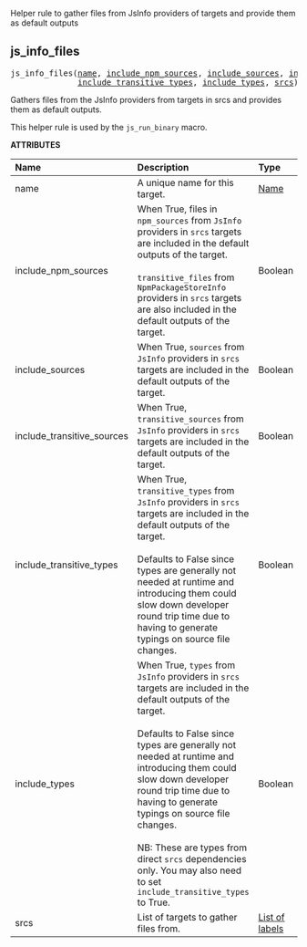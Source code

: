 <!-- Generated with Stardoc: http://skydoc.bazel.build -->

Helper rule to gather files from JsInfo providers of targets and provide them as default outputs

<a id="js_info_files"></a>

## js_info_files

<pre>
js_info_files(<a href="#js_info_files-name">name</a>, <a href="#js_info_files-include_npm_sources">include_npm_sources</a>, <a href="#js_info_files-include_sources">include_sources</a>, <a href="#js_info_files-include_transitive_sources">include_transitive_sources</a>,
              <a href="#js_info_files-include_transitive_types">include_transitive_types</a>, <a href="#js_info_files-include_types">include_types</a>, <a href="#js_info_files-srcs">srcs</a>)
</pre>

Gathers files from the JsInfo providers from targets in srcs and provides them as default outputs.

This helper rule is used by the `js_run_binary` macro.


**ATTRIBUTES**


| Name  | Description | Type | Mandatory | Default |
| :------------- | :------------- | :------------- | :------------- | :------------- |
| <a id="js_info_files-name"></a>name |  A unique name for this target.   | <a href="https://bazel.build/concepts/labels#target-names">Name</a> | required |  |
| <a id="js_info_files-include_npm_sources"></a>include_npm_sources |  When True, files in <code>npm_sources</code> from <code>JsInfo</code> providers in <code>srcs</code> targets are included in the default outputs of the target.<br><br>            <code>transitive_files</code> from <code>NpmPackageStoreInfo</code> providers in <code>srcs</code> targets are also included in the default outputs of the target.   | Boolean | optional | <code>True</code> |
| <a id="js_info_files-include_sources"></a>include_sources |  When True, <code>sources</code> from <code>JsInfo</code> providers in <code>srcs</code> targets are included in the default outputs of the target.   | Boolean | optional | <code>True</code> |
| <a id="js_info_files-include_transitive_sources"></a>include_transitive_sources |  When True, <code>transitive_sources</code> from <code>JsInfo</code> providers in <code>srcs</code> targets are included in the default outputs of the target.   | Boolean | optional | <code>True</code> |
| <a id="js_info_files-include_transitive_types"></a>include_transitive_types |  When True, <code>transitive_types</code> from <code>JsInfo</code> providers in <code>srcs</code> targets are included in the default outputs of the target.<br><br>            Defaults to False since types are generally not needed at runtime and introducing them could slow down developer round trip             time due to having to generate typings on source file changes.   | Boolean | optional | <code>False</code> |
| <a id="js_info_files-include_types"></a>include_types |  When True, <code>types</code> from <code>JsInfo</code> providers in <code>srcs</code> targets are included in the default outputs of the target.<br><br>            Defaults to False since types are generally not needed at runtime and introducing them could slow down developer round trip             time due to having to generate typings on source file changes.<br><br>            NB: These are types from direct <code>srcs</code> dependencies only. You may also need to set <code>include_transitive_types</code> to True.   | Boolean | optional | <code>False</code> |
| <a id="js_info_files-srcs"></a>srcs |  List of targets to gather files from.   | <a href="https://bazel.build/concepts/labels">List of labels</a> | optional | <code>[]</code> |


